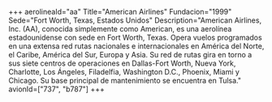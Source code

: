 +++
aerolineaId="aa"
Title="American Airlines"
Fundacion="1999"
Sede="Fort Worth, Texas, Estados Unidos"
Description="American Airlines, Inc. (AA), conocida simplemente como American, es una aerolínea estadounidense con sede en Fort Worth, Texas. Opera vuelos programados en una extensa red rutas nacionales e internacionales en América del Norte, el Caribe, América del Sur, Europa y Asia. Su red de rutas gira en torno a sus siete centros de operaciones en Dallas-Fort Worth, Nueva York, Charlotte, Los Ángeles, Filadelfia, Washington D.C., Phoenix, Miami y Chicago. Su base principal de mantenimiento se encuentra en Tulsa."
avionId=["737", "b787"]
+++
